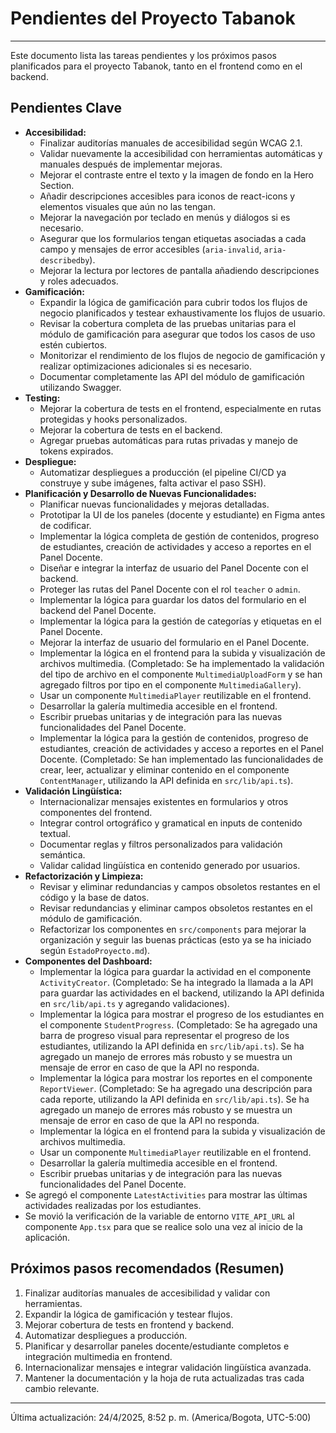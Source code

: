 # Pendientes del Proyecto Tabanok

---

Este documento lista las tareas pendientes y los próximos pasos planificados para el proyecto Tabanok, tanto en el frontend como en el backend.

## Pendientes Clave

*   **Accesibilidad:**
    *   Finalizar auditorías manuales de accesibilidad según WCAG 2.1.
    *   Validar nuevamente la accesibilidad con herramientas automáticas y manuales después de implementar mejoras.
    *   Mejorar el contraste entre el texto y la imagen de fondo en la Hero Section.
    *   Añadir descripciones accesibles para iconos de react-icons y elementos visuales que aún no las tengan.
    *   Mejorar la navegación por teclado en menús y diálogos si es necesario.
    *   Asegurar que los formularios tengan etiquetas asociadas a cada campo y mensajes de error accesibles (`aria-invalid`, `aria-describedby`).
    *   Mejorar la lectura por lectores de pantalla añadiendo descripciones y roles adecuados.
*   **Gamificación:**
    *   Expandir la lógica de gamificación para cubrir todos los flujos de negocio planificados y testear exhaustivamente los flujos de usuario.
    *   Revisar la cobertura completa de las pruebas unitarias para el módulo de gamificación para asegurar que todos los casos de uso estén cubiertos.
    *   Monitorizar el rendimiento de los flujos de negocio de gamificación y realizar optimizaciones adicionales si es necesario.
    *   Documentar completamente las API del módulo de gamificación utilizando Swagger.
*   **Testing:**
    *   Mejorar la cobertura de tests en el frontend, especialmente en rutas protegidas y hooks personalizados.
    *   Mejorar la cobertura de tests en el backend.
    *   Agregar pruebas automáticas para rutas privadas y manejo de tokens expirados.
*   **Despliegue:**
    *   Automatizar despliegues a producción (el pipeline CI/CD ya construye y sube imágenes, falta activar el paso SSH).
*   **Planificación y Desarrollo de Nuevas Funcionalidades:**
    *   Planificar nuevas funcionalidades y mejoras detalladas.
    *   Prototipar la UI de los paneles (docente y estudiante) en Figma antes de codificar.
    *   Implementar la lógica completa de gestión de contenidos, progreso de estudiantes, creación de actividades y acceso a reportes en el Panel Docente.
    *   Diseñar e integrar la interfaz de usuario del Panel Docente con el backend.
    *   Proteger las rutas del Panel Docente con el rol `teacher` o `admin`.
    *   Implementar la lógica para guardar los datos del formulario en el backend del Panel Docente.
    *   Implementar la lógica para la gestión de categorías y etiquetas en el Panel Docente.
    *   Mejorar la interfaz de usuario del formulario en el Panel Docente.
    *   Implementar la lógica en el frontend para la subida y visualización de archivos multimedia. (Completado: Se ha implementado la validación del tipo de archivo en el componente `MultimediaUploadForm` y se han agregado filtros por tipo en el componente `MultimediaGallery`).
    *   Usar un componente `MultimediaPlayer` reutilizable en el frontend.
    *   Desarrollar la galería multimedia accesible en el frontend.
    *   Escribir pruebas unitarias y de integración para las nuevas funcionalidades del Panel Docente.
    *   Implementar la lógica para la gestión de contenidos, progreso de estudiantes, creación de actividades y acceso a reportes en el Panel Docente. (Completado: Se han implementado las funcionalidades de crear, leer, actualizar y eliminar contenido en el componente `ContentManager`, utilizando la API definida en `src/lib/api.ts`).
*   **Validación Lingüística:**
    *   Internacionalizar mensajes existentes en formularios y otros componentes del frontend.
    *   Integrar control ortográfico y gramatical en inputs de contenido textual.
    *   Documentar reglas y filtros personalizados para validación semántica.
    *   Validar calidad lingüística en contenido generado por usuarios.
*   **Refactorización y Limpieza:**
    *   Revisar y eliminar redundancias y campos obsoletos restantes en el código y la base de datos.
    *   Revisar redundancias y eliminar campos obsoletos restantes en el módulo de gamificación.
    *   Refactorizar los componentes en `src/components` para mejorar la organización y seguir las buenas prácticas (esto ya se ha iniciado según `EstadoProyecto.md`).
*   **Componentes del Dashboard:**
    *   Implementar la lógica para guardar la actividad en el componente `ActivityCreator`. (Completado: Se ha integrado la llamada a la API para guardar las actividades en el backend, utilizando la API definida en `src/lib/api.ts` y agregando validaciones).
    *   Implementar la lógica para mostrar el progreso de los estudiantes en el componente `StudentProgress`. (Completado: Se ha agregado una barra de progreso visual para representar el progreso de los estudiantes, utilizando la API definida en `src/lib/api.ts`). Se ha agregado un manejo de errores más robusto y se muestra un mensaje de error en caso de que la API no responda.
    *   Implementar la lógica para mostrar los reportes en el componente `ReportViewer`. (Completado: Se ha agregado una descripción para cada reporte, utilizando la API definida en `src/lib/api.ts`). Se ha agregado un manejo de errores más robusto y se muestra un mensaje de error en caso de que la API no responda.
    *   Implementar la lógica en el frontend para la subida y visualización de archivos multimedia.
    *   Usar un componente `MultimediaPlayer` reutilizable en el frontend.
    *   Desarrollar la galería multimedia accesible en el frontend.
    *   Escribir pruebas unitarias y de integración para las nuevas funcionalidades del Panel Docente.
*   Se agregó el componente `LatestActivities` para mostrar las últimas actividades realizadas por los estudiantes.
*   Se movió la verificación de la variable de entorno `VITE_API_URL` al componente `App.tsx` para que se realice solo una vez al inicio de la aplicación.

## Próximos pasos recomendados (Resumen)

1.  Finalizar auditorías manuales de accesibilidad y validar con herramientas.
2.  Expandir la lógica de gamificación y testear flujos.
3.  Mejorar cobertura de tests en frontend y backend.
4.  Automatizar despliegues a producción.
5.  Planificar y desarrollar paneles docente/estudiante completos e integración multimedia en frontend.
6.  Internacionalizar mensajes e integrar validación lingüística avanzada.
7.  Mantener la documentación y la hoja de ruta actualizadas tras cada cambio relevante.

---

Última actualización: 24/4/2025, 8:52 p. m. (America/Bogota, UTC-5:00)
